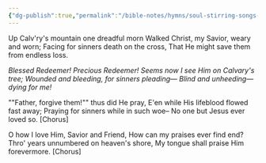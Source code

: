 ```yaml
---
{"dg-publish":true,"permalink":"/bible-notes/hymns/soul-stirring-songs-and-hymns/blessed-redeemer/","title":"Blessed Redeemer","created":"","updated":""}
---
```



Up Calv'ry's mountain one dreadful morn
Walked Christ, my Savior, weary and worn;
Facing for sinners death on the cross,
That He might save them from endless loss.

*Blessed Redeemer! Precious Redeemer!
Seems now I see Him on Calvary's tree;
Wounded and bleeding, for sinners pleading—
Blind and unheeding— dying for me!*

""Father, forgive them!"" thus did He pray,
E'en while His lifeblood flowed fast away;
Praying for sinners while in such woe–
No one but Jesus ever loved so. [Chorus]

O how I love Him, Savior and Friend,
How can my praises ever find end?
Thro' years unnumbered on heaven's shore,
My tongue shall praise Him forevermore. [Chorus]